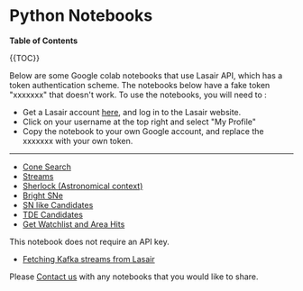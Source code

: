 # Python Notebooks

**Table of Contents**

{{TOC}}



Below are some Google colab notebooks that use Lasair API, which has a token authentication scheme. 
The notebooks below have a fake token "xxxxxxx" that doesn't work. To use the notebooks, you will need to :

*   Get a Lasair account [here]({%lasairurl%}/register), and log in to the Lasair website.
*   Click on your username at the top right and select "My Profile"
*   Copy the notebook to your own Google account, and replace the xxxxxxx with your own token.

---

*   [Cone Search](https://colab.research.google.com/drive/1deopD9NiLVJ6xELLaKKrYYPA8IIKUB8h?usp=sharing)
*   [Streams](https://colab.research.google.com/drive/1M6wBnbEuUrRPnmhiG1Yu1qb2819WnW5i?usp=sharing)
*   [Sherlock (Astronomical context)](https://colab.research.google.com/drive/1TYU8opKmFpRkOKvOQRvqpeFzCzXbCssT?usp=sharing)
*   [Bright SNe](https://colab.research.google.com/drive/1edp3C6UbsSMmEI7qWHroZwvmTp1wQF3B?usp=sharing)
*   [SN like Candidates](https://colab.research.google.com/drive/1fdBeFQg-JCPYZeuAhWSvT_yHAdIFrwdM?usp=sharing)
*   [TDE Candidates](https://colab.research.google.com/drive/1VeQlFB0pp796WuAy68uyAao7Xk2PpKnC?usp=sharing)
*   [Get Watchlist and Area Hits](https://colab.research.google.com/drive/1h0bQIknFvQ0x1gbCkaRAUGiIhT6Ws9w8?usp=sharing)

This notebook does not require an API key.

*   [Fetching Kafka streams from Lasair](https://colab.research.google.com/drive/1sV-JGzzVdZrP86P1tGu-naUQcMSSXAi7?usp=sharing)

Please [Contact us](mailto:lasair-help@lists.roe.ac.uk?subject=Notebooks) with any notebooks that you would like to share.
